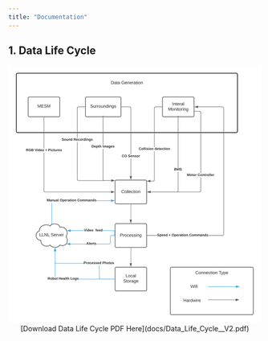 ```yaml
---
title: "Documentation"
---
```


## 1. Data Life Cycle

<center>
  <img src="photos/Data Life Cycle Diagram.png" />
<center>
[Download Data Life Cycle PDF Here](docs/Data_Life_Cycle__V2.pdf)
